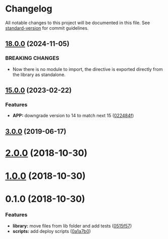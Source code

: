 # Changelog

All notable changes to this project will be documented in this file. See
[standard-version](https://github.com/conventional-changelog/standard-version) for commit
guidelines.

## [18.0.0](https://github.com/Ismaestro/ngx-scroll-to-first-invalid/compare/v18.0.0...v15.0.0) (2024-11-05)

### BREAKING CHANGES

- Now there is no module to import, the directive is exported directly from the library as
  standalone.

## [15.0.0](https://github.com/Ismaestro/ngx-scroll-to-first-invalid/compare/v16.0.0...v15.0.0) (2023-02-22)

### Features

- **APP:** downgrade version to 14 to match next 15
  ([022484f](https://github.com/Ismaestro/ngx-scroll-to-first-invalid/commit/022484f1c4c9456525019edbb10ca826702f35f9))

## [3.0.0](https://github.com/Ismaestro/ngx-scroll-to-first-invalid/compare/v2.0.0...v3.0.0) (2019-06-17)

<a name="2.0.0"></a>

# [2.0.0](https://github.com/Ismaestro/ngx-scroll-to-first-invalid/compare/v1.0.0...v2.0.0) (2018-10-30)

<a name="1.0.0"></a>

# [1.0.0](https://github.com/Ismaestro/ngx-scroll-to-first-invalid/compare/v0.1.0...v1.0.0) (2018-10-30)

<a name="0.1.0"></a>

# 0.1.0 (2018-10-30)

### Features

- **library:** move files from lib folder and add tests
  ([0515f57](https://github.com/Ismaestro/ngx-scroll-to-first-invalid/commit/0515f57))
- **scripts:** add deploy scripts
  ([0a1a7b0](https://github.com/Ismaestro/ngx-scroll-to-first-invalid/commit/0a1a7b0))
